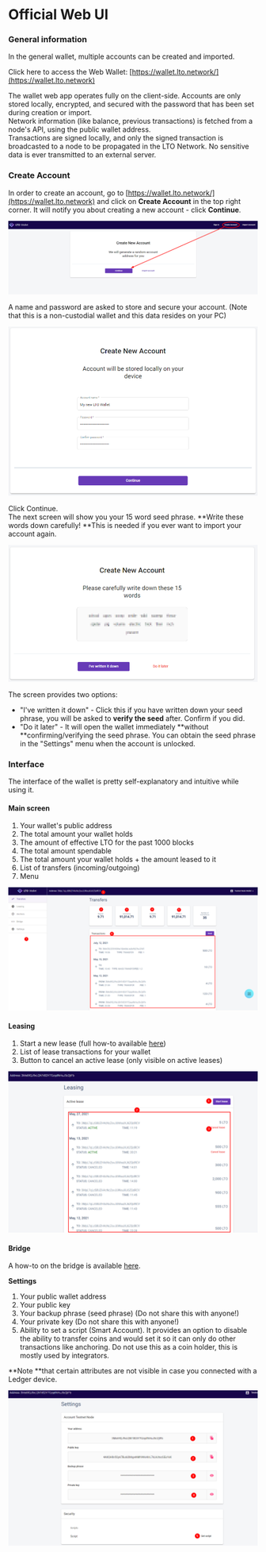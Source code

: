 # Official Web UI

### General information

In the general wallet, multiple accounts can be created and imported.

Click here to access the Web Wallet: [https://wallet.lto.network/](https://wallet.lto.network)

The wallet web app operates fully on the client-side. Accounts are only stored locally, encrypted, and secured with the password that has been set during creation or import.\
Network information (like balance, previous transactions) is fetched from a node's API, using the public wallet address.\
Transactions are signed locally, and only the signed transaction is broadcasted to a node to be propagated in the LTO Network. No sensitive data is ever transmitted to an external server.

### Create Account

In order to create an account, go to [https://wallet.lto.network/](https://wallet.lto.network) and click on **Create Account** in the top right corner. It will notify you about creating a new account - click **Continue**.

![](<../../.gitbook/assets/image (4).png>)

A name and password are asked to store and secure your account. (Note that this is a non-custodial wallet and this data resides on your PC)

![](<../../.gitbook/assets/image (1).png>)

Click Continue.\
The next screen will show you your 15 word seed phrase. **Write these words down carefully! **This is needed if you ever want to import your account again.

![](<../../.gitbook/assets/image (3).png>)

The screen provides two options:

* "I've written it down" - Click this if you have written down your seed phrase, you will be asked to **verify the seed** after. Confirm if you did.
* "Do it later" - It will open the wallet immediately **without **confirming/verifying the seed phrase. You can obtain the seed phrase in the "Settings" menu when the account is unlocked.

### Interface

The interface of the wallet is pretty self-explanatory and intuitive while using it.

#### Main screen

1. Your wallet's public address
2. The total amount your wallet holds
3. The amount of effective LTO for the past 1000 blocks
4. The total amount spendable
5. The total amount your wallet holds + the amount leased to it
6. List of transfers (incoming/outgoing)
7. Menu

![](<../../.gitbook/assets/image (2).png>)

#### Leasing

1. Start a new lease (full how-to available [here](../../tutorials/buying-and-staking-lto/staking-lto-tokens.md))
2. List of lease transactions for your wallet
3. Button to cancel an active lease (only visible on active leases)

![](<../../.gitbook/assets/image (6).png>)

#### Bridge

A how-to on the bridge is available [here](../../tutorials/buying-and-staking-lto/using-the-lto-bridge.md).

**Settings**

1. Your public wallet address
2. Your public key
3. Your backup phrase (seed phrase) (Do not share this with anyone!)
4. Your private key (Do not share this with anyone!)
5. Ability to set a script (Smart Account). It provides an option to disable the ability to transfer coins and would set it so it can only do other transactions like anchoring. Do not use this as a coin holder, this is mostly used by integrators.

**Note **that certain attributes are not visible in case you connected with a Ledger device.

![](<../../.gitbook/assets/image (7).png>)
